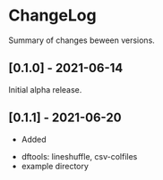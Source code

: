 
 ChangeLog
 ==============================

 Summary of changes beween versions.

 [0.1.0] - 2021-06-14
 ------------------------------
	
 Initial alpha release.


 [0.1.1] - 2021-06-20
 ------------------------------

 * Added 
 
  - dftools: lineshuffle, csv-colfiles
  - example directory
  
  
